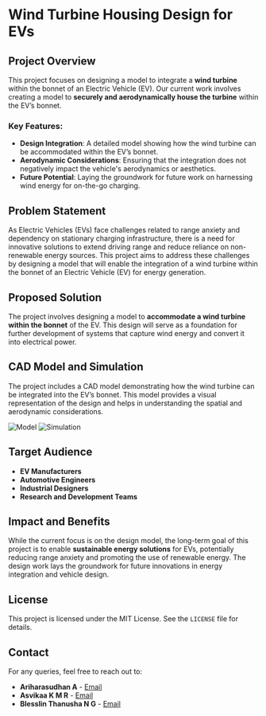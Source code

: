 # Wind Turbine Housing Design for EVs

## Project Overview

This project focuses on designing a model to integrate a **wind turbine** within the bonnet of an Electric Vehicle (EV). Our current work involves creating a model to **securely and aerodynamically house the turbine** within the EV’s bonnet.

### Key Features:
- **Design Integration**: A detailed model showing how the wind turbine can be accommodated within the EV’s bonnet.
- **Aerodynamic Considerations**: Ensuring that the integration does not negatively impact the vehicle's aerodynamics or aesthetics.
- **Future Potential**: Laying the groundwork for future work on harnessing wind energy for on-the-go charging.

## Problem Statement

As Electric Vehicles (EVs) face challenges related to range anxiety and dependency on stationary charging infrastructure, there is a need for innovative solutions to extend driving range and reduce reliance on non-renewable energy sources. This project aims to address these challenges by designing a model that will enable the integration of a wind turbine within the bonnet of an Electric Vehicle (EV) for energy generation.

## Proposed Solution

The project involves designing a model to **accommodate a wind turbine within the bonnet** of the EV. This design will serve as a foundation for further development of systems that capture wind energy and convert it into electrical power.

## CAD Model and Simulation

The project includes a CAD model demonstrating how the wind turbine can be integrated into the EV’s bonnet. This model provides a visual representation of the design and helps in understanding the spatial and aerodynamic considerations.

![Model](https://github.com/user-attachments/assets/529b5dbf-035b-4da5-b1bc-727fa20640e0)
![Simulation](https://github.com/user-attachments/assets/424d3bbf-dfcd-44bf-8078-a6ad3dee7556)

## Target Audience

- **EV Manufacturers**
- **Automotive Engineers**
- **Industrial Designers**
- **Research and Development Teams**

## Impact and Benefits

While the current focus is on the design model, the long-term goal of this project is to enable **sustainable energy solutions** for EVs, potentially reducing range anxiety and promoting the use of renewable energy. The design work lays the groundwork for future innovations in energy integration and vehicle design.

## License

This project is licensed under the MIT License. See the `LICENSE` file for details.

## Contact

For any queries, feel free to reach out to:
- **Ariharasudhan A** - [Email](ariadaikalam1234@gmail.com)
- **Asvikaa K M R** - [Email](asvikaakmr1@gmail.com)
- **Blesslin Thanusha N G** - [Email](blesslinthanushang@gmail.com)
